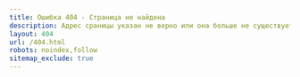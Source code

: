 ```yaml
---
title: Ошибка 404 - Страница не найдена
description: Адрес сраницы указан не верно или она больше не существует
layout: 404
url: /404.html
robots: noindex,follow
sitemap_exclude: true
---
```



